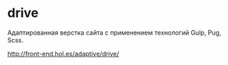 # drive
Адаптированная верстка сайта с применением технологий Gulp, Pug, Scss.

http://front-end.hol.es/adaptive/drive/
